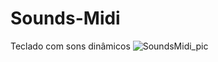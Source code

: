 # Sounds-Midi
Teclado com sons dinâmicos
![SoundsMidi_pic](https://github.com/MykeStan/Sounds-Midi/assets/127412518/50f89175-d6a5-4c41-bf2d-c26b21a7183f)
